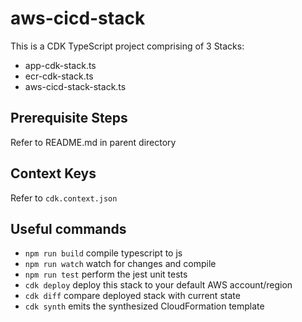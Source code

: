 # aws-cicd-stack

This is a CDK TypeScript project comprising of 3 Stacks:
- app-cdk-stack.ts
- ecr-cdk-stack.ts
- aws-cicd-stack-stack.ts

## Prerequisite Steps
Refer to README.md in parent directory

## Context Keys
Refer to `cdk.context.json`

## Useful commands

* `npm run build`   compile typescript to js
* `npm run watch`   watch for changes and compile
* `npm run test`    perform the jest unit tests
* `cdk deploy`      deploy this stack to your default AWS account/region
* `cdk diff`        compare deployed stack with current state
* `cdk synth`       emits the synthesized CloudFormation template
